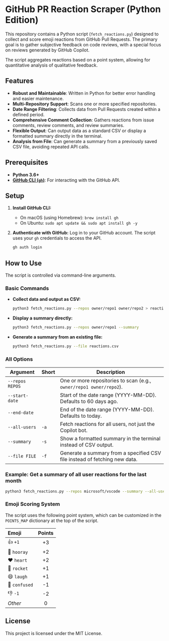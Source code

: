 # GitHub PR Reaction Scraper (Python Edition)

This repository contains a Python script (`fetch_reactions.py`) designed to collect and score emoji reactions from GitHub Pull Requests. The primary goal is to gather subjective feedback on code reviews, with a special focus on reviews generated by GitHub Copilot.

The script aggregates reactions based on a point system, allowing for quantitative analysis of qualitative feedback.

## Features

-   **Robust and Maintainable**: Written in Python for better error handling and easier maintenance.
-   **Multi-Repository Support**: Scans one or more specified repositories.
-   **Date Range Filtering**: Collects data from Pull Requests created within a defined period.
-   **Comprehensive Comment Collection**: Gathers reactions from issue comments, review comments, and review summaries.
-   **Flexible Output**: Can output data as a standard CSV or display a formatted summary directly in the terminal.
-   **Analysis from File**: Can generate a summary from a previously saved CSV file, avoiding repeated API calls.

## Prerequisites

-   **Python 3.6+**
-   [**GitHub CLI (`gh`)**](https://cli.github.com/): For interacting with the GitHub API.

## Setup

1.  **Install GitHub CLI:**
    -   On macOS (using Homebrew): `brew install gh`
    -   On Ubuntu: `sudo apt update && sudo apt install gh -y`

2.  **Authenticate with GitHub:**
    Log in to your GitHub account. The script uses your `gh` credentials to access the API.
    ```bash
    gh auth login
    ```

## How to Use

The script is controlled via command-line arguments.

### Basic Commands

-   **Collect data and output as CSV:**
    ```bash
    python3 fetch_reactions.py --repos owner/repo1 owner/repo2 > reactions.csv
    ```

-   **Display a summary directly:**
    ```bash
    python3 fetch_reactions.py --repos owner/repo1 --summary
    ```

-   **Generate a summary from an existing file:**
    ```bash
    python3 fetch_reactions.py --file reactions.csv
    ```

### All Options

| Argument          | Short | Description                                                                   |
| ----------------- | ----- | ----------------------------------------------------------------------------- |
| `--repos REPOS`   |       | One or more repositories to scan (e.g., `owner/repo1 owner/repo2`).            |
| `--start-date`    |       | Start of the date range (YYYY-MM-DD). Defaults to 60 days ago.                |
| `--end-date`      |       | End of the date range (YYYY-MM-DD). Defaults to today.                        |
| `--all-users`     | `-a`  | Fetch reactions for all users, not just the Copilot bot.                      |
| `--summary`       | `-s`  | Show a formatted summary in the terminal instead of CSV output.               |
| `--file FILE`     | `-f`  | Generate a summary from a specified CSV file instead of fetching new data.    |

### Example: Get a summary of all user reactions for the last month

```bash
python3 fetch_reactions.py --repos microsoft/vscode --summary --all-users --start-date 2025-05-26
```

### Emoji Scoring System

The script uses the following point system, which can be customized in the `POINTS_MAP` dictionary at the top of the script.

| Emoji        | Points |
| :----------- | :----: |
| 👍 `+1`      |   +3   |
| 🎉 `hooray`   |   +2   |
| ❤️ `heart`     |   +2   |
| 🚀 `rocket`    |   +1   |
| 😄 `laugh`    |   +1   |
| 🤔 `confused` |   -1   |
| 👎 `-1`      |   -2   |
| *Other*      |    0   |

## License

This project is licensed under the MIT License.
